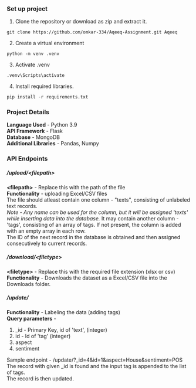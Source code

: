 ### Set up project  
  
1. Clone the repository or download as zip and extract it.  
  
```  
git clone https://github.com/omkar-334/Aqeeq-Assignment.git Aqeeq  
```  
  
2. Create a virtual environment  
  
```  
python -m venv .venv  
```  
  
3. Activate .venv  
  
```  
.venv\Scripts\activate  
```  
  
4. Install required libraries.  
  
```python  
pip install -r requirements.txt  
```  
  
### Project Details  
  
**Language Used** - Python 3.9  
**API Framework** - Flask  
**Database** - MongoDB  
**Additional Libraries** - Pandas, Numpy  
  
### API Endpoints  
  
##### /upload/\<filepath\>  
  
**\<filepath\>** - Replace this with the path of the file  
**Functionality** - uploading Excel/CSV files  
The file should atleast contain one column - "texts", consisting of unlabeled text records.  
*Note - Any name can be used for the column, but it will be assigned 'texts' while inserting data into the database.*
It may contain another column - 'tags', consisting of an array of tags. If not present, the column is added with an empty array in each row.  
The ID of the next record in the database is obtained and then assigned consecutively to current records.  
  
##### /download/\<filetype\>  
  
**\<filetype\>** - Replace this with the required file extension (xlsx or csv)  
**Functionality** - Downloads the dataset as a Excel/CSV file into the Downloads folder.  

##### /update/  
**Functionality** - Labeling the data (adding tags)  
**Query parameters** -   
1. _id - Primary Key, id of 'text', (integer)  
2. id - Id of 'tag' (integer)  
3. aspect  
4. sentiment  
  
Sample endpoint - /update/?_id=4&id=1&aspect=House&sentiment=POS  
The record with given _id is found and the input tag is appended to the list of tags.  
The record is then updated.  